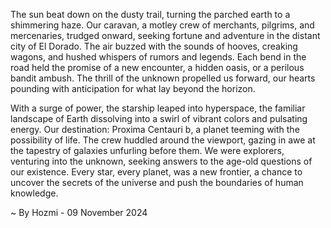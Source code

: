 
The sun beat down on the dusty trail, turning the parched earth to a shimmering haze. Our caravan, a motley crew of merchants, pilgrims, and mercenaries, trudged onward, seeking fortune and adventure in the distant city of El Dorado. The air buzzed with the sounds of hooves, creaking wagons, and hushed whispers of rumors and legends. Each bend in the road held the promise of a new encounter, a hidden oasis, or a perilous bandit ambush. The thrill of the unknown propelled us forward, our hearts pounding with anticipation for what lay beyond the horizon.

With a surge of power, the starship leaped into hyperspace, the familiar landscape of Earth dissolving into a swirl of vibrant colors and pulsating energy. Our destination: Proxima Centauri b, a planet teeming with the possibility of life. The crew huddled around the viewport, gazing in awe at the tapestry of galaxies unfurling before them. We were explorers, venturing into the unknown, seeking answers to the age-old questions of our existence. Every star, every planet, was a new frontier, a chance to uncover the secrets of the universe and push the boundaries of human knowledge. 

~ By Hozmi - 09 November 2024
